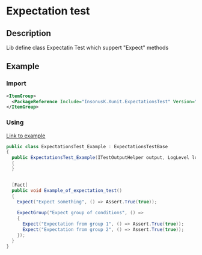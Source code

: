 # Expectation test

## Description
Lib define class Expectatin Test which suppert "Expect" methods

## Example

### Import
```xml
<ItemGroup>
  <PackageReference Include="InsonusK.Xunit.ExpectationsTest" Version="1.0.3" />
</ItemGroup>
```

### Using
[Link to example](./test/InsonusK.Xunit.ExpectationsTest.Test/ExpctationsTestBase.Example.cs)
```C#
public class ExpectationsTest_Example : ExpectationsTestBase
{
  public ExpectationsTest_Example(ITestOutputHelper output, LogLevel logLevel = LogLevel.Debug) : base(output, logLevel)
  {
  }


  [Fact]
  public void Example_of_expectation_test()
  {
    Expect("Expect something", () => Assert.True(true));
    
    ExpectGroup("Expect group of conditions", () =>
    {
      Expect("Expectation from group 1", () => Assert.True(true));
      Expect("Expectation from group 2", () => Assert.True(true));
    });
  }
}
```
